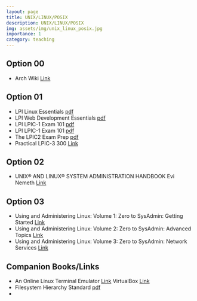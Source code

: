 ```yaml
---
layout: page
title: UNIX/LINUX/POSIX
description: UNIX/LINUX/POSIX
img: assets/img/unix_linux_posix.jpg
importance: 1
category: teaching
---
```


## Option 00
* Arch Wiki [Link](https://wiki.archlinux.org/)

## Option 01
* LPI Linux Essentials [pdf](https://learning.lpi.org/pdfstore/LPI-Learning-Material-010-160-en.pdf)  
* LPI Web Development Essentials [pdf](https://learning.lpi.org/pdfstore/LPI-Learning-Material-030-100-en.pdf)  
* LPI LPIC-1 Exam 101 [pdf](https://learning.lpi.org/pdfstore/LPI-Learning-Material-101-500-en.pdf)  
* LPI LPIC-1 Exam 101 [pdf](https://learning.lpi.org/pdfstore/LPI-Learning-Material-102-500-en.pdf)  
* The LPIC2 Exam Prep [pdf](https://lpic2book.github.io/src/pdf/lpic2book.pdf)  
* Practical LPIC-3 300 [Link](https://link.springer.com/book/10.1007/978-1-4842-4473-9)  

## Option 02
* UNIX® AND LINUX® SYSTEM ADMINISTRATION HANDBOOK Evi Nemeth [Link](https://www.oreilly.com/library/view/unix-and-linux/9780134278308/)  

## Option 03
* Using and Administering Linux: Volume 1: Zero to SysAdmin: Getting Started [Link](https://www.oreilly.com/library/view/using-and-administering/9781484250495/)  
* Using and Administering Linux: Volume 2: Zero to SysAdmin: Advanced Topics [Link](https://www.oreilly.com/library/view/using-and-administering/9781484254554/)  
* Using and Administering Linux: Volume 3: Zero to SysAdmin: Network Services [Link](https://www.oreilly.com/library/view/using-and-administering/9781484254851/)  

## Companion Books/Links
* An Online Linux Terminal Emulator [Link](https://bellard.org/jslinux/) VirtualBox [Link](https://www.virtualbox.org/)  
* Filesystem Hierarchy Standard [pdf](https://refspecs.linuxfoundation.org/FHS_3.0/fhs-3.0.pdf)  
*   



